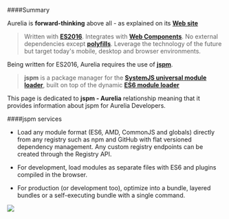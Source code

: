 ####Summary

Aurelia is **forward-thinking** above all - as explained on its **[Web site](http://aurelia.io/)**

> Written with **[ES2016](http://es6-features.org/)**. Integrates with **[Web Components](http://webcomponents.org/)**. No external dependencies except **[polyfills](https://en.wikipedia.org/wiki/Polyfill)**. Leverage the technology of the future but target today's mobile, desktop and browser environments.

Being written for ES2016, Aurelia requires the use of **[jspm](http://jspm.io/)**.

>**jspm** is a package manager for the **[SystemJS universal module loader](https://github.com/systemjs/systemjs)**, built on top of the dynamic **[ES6 module loader](https://github.com/ModuleLoader/es6-module-loader)**

This page is dedicated to **jspm - Aurelia** relationship meaning that it provides information about jspm for Aurelia Developers.


####jspm services

- Load any module format (ES6, AMD, CommonJS and globals) directly from any registry such as npm and GitHub with flat versioned dependency management. Any custom registry endpoints can be created through the Registry API.

- For development, load modules as separate files with ES6 and plugins compiled in the browser.

- For production (or development too), optimize into a bundle, layered bundles or a self-executing bundle with a single command.

![](http://i.imgur.com/iHXRtwI.png)







